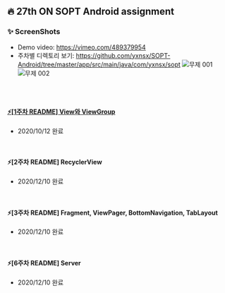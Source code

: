 ## :fire: 27th ON SOPT Android assignment
### :sparkles: ScreenShots
* Demo video: https://vimeo.com/489379954
* 주차별 디렉토리 보기: https://github.com/yxnsx/SOPT-Android/tree/master/app/src/main/java/com/yxnsx/sopt
![무제 001](https://user-images.githubusercontent.com/47806943/101760919-df849d80-3b1e-11eb-8405-78bfcaaa5511.jpeg)
![무제 002](https://user-images.githubusercontent.com/47806943/101760955-eb705f80-3b1e-11eb-80e1-5a9befe1effa.jpeg)
</br>
</br>

#### [:zap:[1주차 README] View와 ViewGroup](https://github.com/yxnsx/SOPT-Android/blob/master/README_week01.md)
* 2020/10/12 완료 </br>
</br>

#### :zap:[2주차 README] RecyclerView
* 2020/12/10 완료 </br>
</br>

#### :zap:[3주차 README] Fragment, ViewPager, BottomNavigation, TabLayout
* 2020/12/10 완료 </br>
</br>

#### :zap:[6주차 README] Server
* 2020/12/10 완료 </br>
</br>
